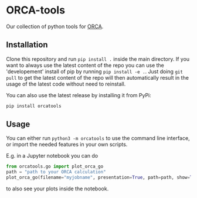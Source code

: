 # ORCA-tools

Our collection of python tools for [ORCA](https://www.kofo.mpg.de/de/forschung/services/orca).

## Installation

Clone this repository and run `pip install .` inside the main directory. If you want to always use the latest content of the repo you can use the 'developement' install of pip by running `pip install -e .`. Just doing `git pull` to get the latest content of the repo will then automatically result in the usage of the latest code without need to reinstall.

You can also use the latest release by installing it from PyPi:

```bash
pip install orcatools
```

## Usage

You can either run `python3 -m orcatools` to use the command line interface, or import the needed features in your own scripts.

E.g. in a Jupyter notebook you can do

```python
from orcatools.go import plot_orca_go
path = "path to your ORCA calculation"
plot_orca_go(filename="myjobname", presentation=True, path=path, show=True)
```

to also see your plots inside the notebook.
